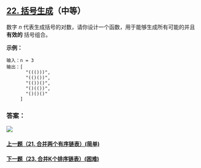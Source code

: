 ## [22. 括号生成](https://leetcode-cn.com/problems/generate-parentheses/)（中等）

数字 *n* 代表生成括号的对数，请你设计一个函数，用于能够生成所有可能的并且 **有效的** 括号组合。

**示例：**

```
输入：n = 3
输出：[
       "((()))",
       "(()())",
       "(())()",
       "()(())",
       "()()()"
     ]
```



### 答案：



![](https://img-blog.csdnimg.cn/20200807155236311.png)

#### [上一题（21. 合并两个有序链表）(简单)](https://github.com/sdwwld/leetCode/blob/master/src/main/java/com/wld/java/leetcode/leetCode0021.md)

#### [下一题（23. 合并K个排序链表）(困难)](https://github.com/sdwwld/leetCode/blob/master/src/main/java/com/wld/java/leetcode/leetCode0023.md)